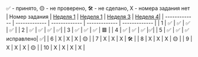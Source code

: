 ✅ - принято, 🟡 - не проверено, 🛠️ - не сделано, X - номера задания нет
| Номер задания | [Неделя 1](https://github.com/QuasyStellar/IKBO-32-23-PROCPROG/tree/main/WEEK1) | [Неделя 1](https://github.com/QuasyStellar/IKBO-32-23-PROCPROG/tree/main/WEEK2) | [Неделя 3](https://github.com/QuasyStellar/IKBO-32-23-PROCPROG/tree/main/WEEK3) | [Неделя 4](https://github.com/QuasyStellar/IKBO-32-23-PROCPROG/tree/main/WEEK4)|
| ------------- | ------------- | ------------- | ------------- | ------------- |
| 1 | ✅ | ✅ | ✅ | ✅ |
| 2 | ✅ | ✅ | ✅ | ✅|
| 3 | ✅ | ✅ | ✅ | 🟥 |
| 4 | ✅ | ✅ | ✅ |✅|
| 5 | ✅ | ✅ | ✅ исправлено| ✅|
| 6 | X | X | X | 🟡 |
| 7 | X | X | X | 🛠️ |
| 8 | X | X | X | 🟡 |
| 9 | X | X | X | 🟡 |
| 10 | X | X | X | X |
